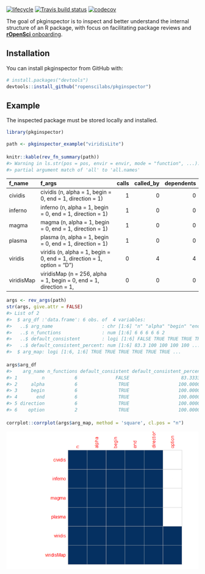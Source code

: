 
<!-- README.md is generated from README.Rmd. Please edit that file -->

[![lifecycle](https://img.shields.io/badge/lifecycle-experimental-orange.svg)](https://www.tidyverse.org/lifecycle/#experimental)
[![Travis build
status](https://travis-ci.org/ropenscilabs/pkginspector.svg?branch=master)](https://travis-ci.org/ropenscilabs/pkginspector)
[![codecov](https://codecov.io/gh/ropenscilabs/pkginspector/branch/master/graph/badge.svg)](https://codecov.io/gh/ropenscilabs/pkginspector)

The goal of pkginspector is to inspect and better understand the
internal structure of an R package, with focus on facilitating package
reviews and [**rOpenSci**
onboarding](https://github.com/ropensci/onboarding).

## Installation

You can install pkginspector from GitHub with:

``` r
# install.packages("devtools")
devtools::install_github("ropenscilabs/pkginspector")
```

## Example

The inspected package must be stored locally and installed.

``` r
library(pkginspector)
```

``` r
path <- pkginspector_example("viridisLite")

knitr::kable(rev_fn_summary(path))
#> Warning in ls.str(pos = pos, envir = envir, mode = "function", ...):
#> partial argument match of 'all' to 'all.names'
```

| f\_name    | f\_args                                                                 | calls | called\_by | dependents |
| :--------- | :---------------------------------------------------------------------- | ----: | ---------: | ---------: |
| cividis    | cividis (n, alpha = 1, begin = 0, end = 1, direction = 1)               |     1 |          0 |          0 |
| inferno    | inferno (n, alpha = 1, begin = 0, end = 1, direction = 1)               |     1 |          0 |          0 |
| magma      | magma (n, alpha = 1, begin = 0, end = 1, direction = 1)                 |     1 |          0 |          0 |
| plasma     | plasma (n, alpha = 1, begin = 0, end = 1, direction = 1)                |     1 |          0 |          0 |
| viridis    | viridis (n, alpha = 1, begin = 0, end = 1, direction = 1, option = “D”) |     0 |          4 |          4 |
| viridisMap | viridisMap (n = 256, alpha = 1, begin = 0, end = 1, direction = 1,      |     0 |          0 |          0 |

``` r
args <- rev_args(path)
str(args, give.attr = FALSE)
#> List of 2
#>  $ arg_df :'data.frame': 6 obs. of  4 variables:
#>   ..$ arg_name                  : chr [1:6] "n" "alpha" "begin" "end" ...
#>   ..$ n_functions               : num [1:6] 6 6 6 6 6 2
#>   ..$ default_consistent        : logi [1:6] FALSE TRUE TRUE TRUE TRUE TRUE
#>   ..$ default_consistent_percent: num [1:6] 83.3 100 100 100 100 ...
#>  $ arg_map: logi [1:6, 1:6] TRUE TRUE TRUE TRUE TRUE TRUE ...

args$arg_df
#>    arg_name n_functions default_consistent default_consistent_percent
#> 1         n           6              FALSE                   83.33333
#> 2     alpha           6               TRUE                  100.00000
#> 3     begin           6               TRUE                  100.00000
#> 4       end           6               TRUE                  100.00000
#> 5 direction           6               TRUE                  100.00000
#> 6    option           2               TRUE                  100.00000

corrplot::corrplot(args$arg_map, method = 'square', cl.pos = "n")
```

![](tools/readme/README-rev_args-1.png)<!-- -->
